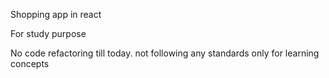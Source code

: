 ﻿Shopping app in react
 
 For study purpose

No code refactoring till today.
not following any standards
only for learning concepts
